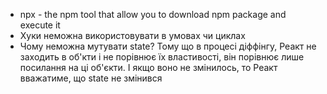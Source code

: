 * npx - the npm tool that allow you to download npm package and execute it
* Хуки неможна використовувати в умовах чи циклах
* Чому неможна мутувати state? Тому що в процесі діффінгу, Реакт не заходить в об'кти і не порівнює їх властивості, він порівнює лише посилання на ці об'єкти. І якщо воно не змінилось, то Реакт вважатиме, що state не змінився